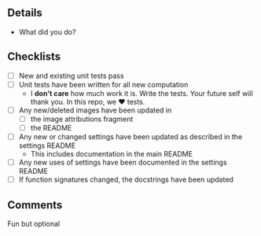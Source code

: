## Details
* What did you do?

## Checklists
* [ ] New and existing unit tests pass
* [ ] Unit tests have been written for all new computation
    * I __don't care__ how much work it is. Write the tests. Your future self will thank you. In this repo, we ♥ tests.
* [ ] Any new/deleted images have been updated in
    * [ ] the image attributions fragment
    * [ ] the README
* [ ] Any new or changed settings have been updated as described in the settings README
  * This includes documentation in the main README
* [ ] Any new uses of settings have been documented in the settings README
* [ ] If function signatures changed, the docstrings have been updated

## Comments
Fun but optional
